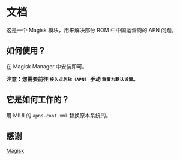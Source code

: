 # 文档
这是一个 Magisk 模块，用来解决部分 ROM 中中国运营商的 APN 问题。
## 如何使用？
在 Magisk Manager 中安装即可。

**注意：您需要前往 `接入点名称（APN）` 手动 `重置为默认设置`。**
## 它是如何工作的？
用 MIUI 的 `apns-conf.xml` 替换原本系统的。
## 感谢
[Magisk](https://github.com/topjohnwu/Magisk)
